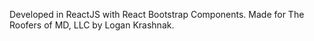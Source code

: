 Developed in ReactJS with React Bootstrap Components.
Made for The Roofers of MD, LLC by Logan Krashnak.

